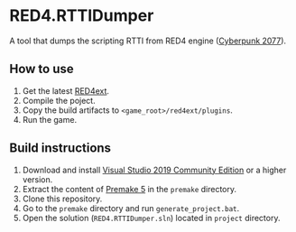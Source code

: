# RED4.RTTIDumper

A tool that dumps the scripting RTTI from RED4 engine ([Cyberpunk 2077](https://www.cyberpunk.net)).

## How to use

1. Get the latest [RED4ext](https://github.com/WopsS/RED4ext).
2. Compile the poject.
3. Copy the build artifacts to `<game_root>/red4ext/plugins`.
4. Run the game.

## Build instructions

1. Download and install [Visual Studio 2019 Community Edition](https://www.visualstudio.com/) or a higher version.
2. Extract the content of [Premake 5](https://github.com/premake/premake-core/releases) in the `premake` directory.
3. Clone this repository.
4. Go to the `premake` directory and run `generate_project.bat`.
5. Open the solution (`RED4.RTTIDumper.sln`) located in `project` directory.

